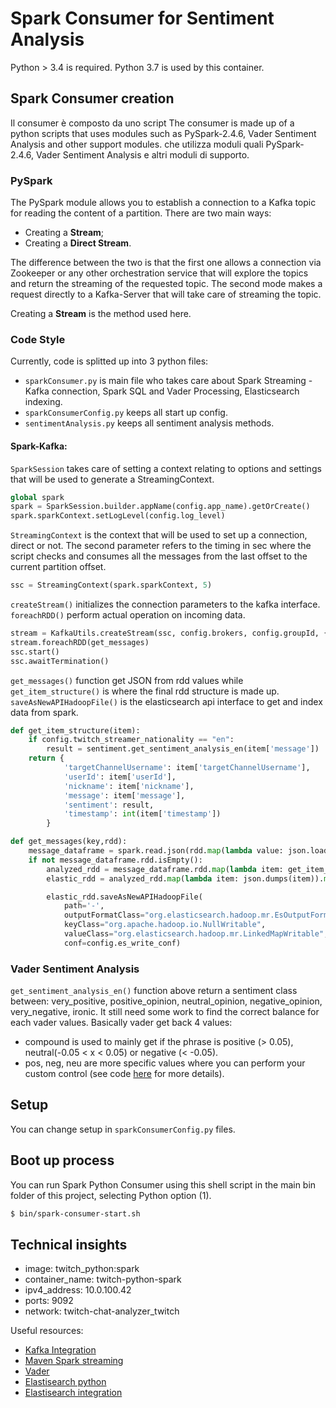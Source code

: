 # Spark Consumer for Sentiment Analysis

Python > 3.4 is required. Python 3.7 is used by this container.

## Spark Consumer creation
Il consumer è composto da uno script The consumer is made up of a python scripts that uses modules such as PySpark-2.4.6, Vader Sentiment Analysis and other support modules. che utilizza moduli quali PySpark-2.4.6, Vader Sentiment Analysis e altri moduli di supporto. 

### PySpark
The PySpark module allows you to establish a connection to a Kafka topic for reading the content of a partition.
There are two main ways:
- Creating a **Stream**;
- Creating a **Direct Stream**.

The difference between the two is that the first one allows a connection via Zookeeper or any other orchestration service that will explore the topics and return the streaming of the requested topic. The second mode makes a request directly to a Kafka-Server that will take care of streaming the topic.

Creating a **Stream** is the method used here.

### Code Style

Currently, code is splitted up into 3 python files:
- `sparkConsumer.py` is main file who takes care about Spark Streaming - Kafka connection, Spark SQL and Vader Processing, Elasticsearch indexing.
- `sparkConsumerConfig.py` keeps all start up config.
- `sentimentAnalysis.py` keeps all sentiment analysis methods.

#### Spark-Kafka: 
`SparkSession` takes care of setting a context relating to options and settings that will be used to generate a StreamingContext.
```py
global spark
spark = SparkSession.builder.appName(config.app_name).getOrCreate()
spark.sparkContext.setLogLevel(config.log_level)
```
`StreamingContext` is the context that will be used to set up a connection, direct or not. The second parameter refers to the timing in sec where the script checks and consumes all the messages from the last offset to the current partition offset.

```py
ssc = StreamingContext(spark.sparkContext, 5)
```
`createStream()` initializes the connection parameters to the kafka interface. `foreachRDD()` perform actual operation on incoming data.

```py
stream = KafkaUtils.createStream(ssc, config.brokers, config.groupId, {config.topic: 1}, config.kafka_params)
stream.foreachRDD(get_messages)
ssc.start()
ssc.awaitTermination()
```

`get_messages()` function get JSON from rdd values while `get_item_structure()` is where the final rdd structure is made up. `saveAsNewAPIHadoopFile()` is the elasticsearch api interface to get and index data from spark.

```py
def get_item_structure(item): 
    if config.twitch_streamer_nationality == "en":   
        result = sentiment.get_sentiment_analysis_en(item['message'])
    return {
            'targetChannelUsername': item['targetChannelUsername'],
            'userId': item['userId'],
            'nickname': item['nickname'],
            'message': item['message'],
            'sentiment': result,
            'timestamp': int(item['timestamp'])
        }

def get_messages(key,rdd):   
    message_dataframe = spark.read.json(rdd.map(lambda value: json.loads(value[1])))      
    if not message_dataframe.rdd.isEmpty():
        analyzed_rdd = message_dataframe.rdd.map(lambda item: get_item_structure(item))
        elastic_rdd = analyzed_rdd.map(lambda item: json.dumps(item)).map(lambda x: ('', x))

        elastic_rdd.saveAsNewAPIHadoopFile(
            path='-',
            outputFormatClass="org.elasticsearch.hadoop.mr.EsOutputFormat",
            keyClass="org.apache.hadoop.io.NullWritable",
            valueClass="org.elasticsearch.hadoop.mr.LinkedMapWritable",
            conf=config.es_write_conf) 
```
### Vader Sentiment Analysis
`get_sentiment_analysis_en()` function above return a sentiment class between: very_positive, positive_opinion, neutral_opinion, negative_opinion, very_negative, ironic.
It still need some work to find the correct balance for each vader values.
Basically vader get back 4 values:
- compound is used to mainly get if the phrase is positive (> 0.05), neutral(-0.05 < x < 0.05) or negative (< -0.05).
- pos, neg, neu are more specific values where you can perform your custom control (see code [here](https://github.com/Warcreed/Twitch-Chat-Analyzer/blob/master/Spark/Python/code/sentimentAnalysis.py) for more details).

## Setup

You can change setup in `sparkConsumerConfig.py` files.

## Boot up process

You can run Spark Python Consumer using this shell script in the main bin folder of this project, selecting Python option (1).

```sh
$ bin/spark-consumer-start.sh
```

## Technical insights
- image: twitch_python:spark
- container_name:  twitch-python-spark
- ipv4_address: 10.0.100.42
- ports: 9092
- network: twitch-chat-analyzer_twitch

Useful resources:
- [Kafka Integration](https://spark.apache.org/docs/2.1.0/streaming-kafka-0-8-integration.html)
- [Maven Spark streaming](https://mvnrepository.com/artifact/org.apache.spark/spark-streaming-kafka-0-8-assembly_2.11)
- [Vader](https://github.com/cjhutto/vaderSentiment)
- [Elastisearch python](https://www.bmc.com/blogs/write-apache-spark-elasticsearch-python/)
- [Elastisearch integration](https://starsift.com/2018/01/18/integrating-pyspark-and-elasticsearch/)



